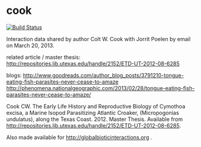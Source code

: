 # cook
[![Build Status](https://travis-ci.org/globalbioticinteractions/cook.svg?branch=master)](https://travis-ci.org/globalbioticinteractions/cook)

Interaction data shared by author Colt W. Cook with Jorrit Poelen by email on March 20, 2013.

related article / master thesis:
 http://repositories.lib.utexas.edu/handle/2152/ETD-UT-2012-08-6285

blogs:
 http://www.goodreads.com/author_blog_posts/3791210-tongue-eating-fish-parasites-never-cease-to-amaze
 http://phenomena.nationalgeographic.com/2013/02/28/tongue-eating-fish-parasites-never-cease-to-amaze/

Cook CW. The Early Life History and Reproductive Biology of Cymothoa excisa, a Marine Isopod Parasitizing Atlantic Croaker, (Micropogonias undulatus), along the Texas Coast. 2012. Master Thesis. Available from http://repositories.lib.utexas.edu/handle/2152/ETD-UT-2012-08-6285.

Also made available for http://globalbioticinteractions.org .
